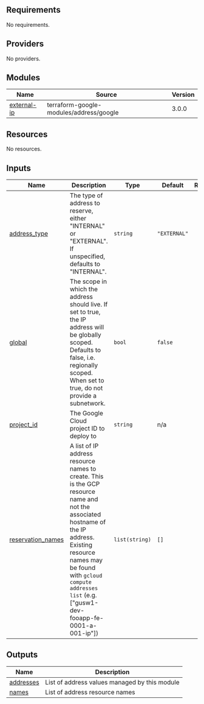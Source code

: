 <!-- BEGIN_TF_DOCS -->
## Requirements

No requirements.

## Providers

No providers.

## Modules

| Name | Source | Version |
|------|--------|---------|
| <a name="module_external-ip"></a> [external-ip](#module\_external-ip) | terraform-google-modules/address/google | 3.0.0 |

## Resources

No resources.

## Inputs

| Name | Description | Type | Default | Required |
|------|-------------|------|---------|:--------:|
| <a name="input_address_type"></a> [address\_type](#input\_address\_type) | The type of address to reserve, either "INTERNAL" or "EXTERNAL". If unspecified, defaults to "INTERNAL". | `string` | `"EXTERNAL"` | no |
| <a name="input_global"></a> [global](#input\_global) | The scope in which the address should live. If set to true, the IP address will be globally scoped. Defaults to false, i.e. regionally scoped. When set to true, do not provide a subnetwork. | `bool` | `false` | no |
| <a name="input_project_id"></a> [project\_id](#input\_project\_id) | The Google Cloud project ID to deploy to | `string` | n/a | yes |
| <a name="input_reservation_names"></a> [reservation\_names](#input\_reservation\_names) | A list of IP address resource names to create.  This is the GCP resource name and not the associated hostname of the IP address.  Existing resource names may be found with `gcloud compute addresses list` (e.g. ["gusw1-dev-fooapp-fe-0001-a-001-ip"]) | `list(string)` | `[]` | no |

## Outputs

| Name | Description |
|------|-------------|
| <a name="output_addresses"></a> [addresses](#output\_addresses) | List of address values managed by this module |
| <a name="output_names"></a> [names](#output\_names) | List of address resource names |
<!-- END_TF_DOCS -->
